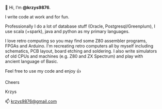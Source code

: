 👋 Hi, I’m **@krzys9876**. 

I write code at work and for fun. 

Professionally I do a lot of database stuff (Oracle, Postgresql/Greenplum), I use scala (+spark), java and python as my primary languages.

I love retro computing so you may find some Z80 assembler programs, FPGAs and Arduino. I'm recreating retro computers all by myself including schematics, PCB layout, board etching and soldering. I also write simulators of old CPUs and machines (e.g. Z80 and ZX Spectrum) and play with ancient language of Basic.

Feel free to use my code and enjoy 👍

Cheers 

Krzys

📫 krzys9876@gmail.com

<!---
krzys9876/krzys9876 is a ✨ special ✨ repository because its `README.md` (this file) appears on your GitHub profile.
You can click the Preview link to take a look at your changes.
--->
